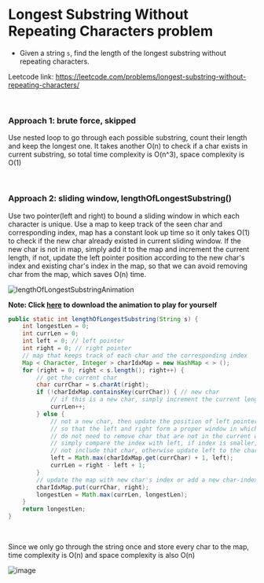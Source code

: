 # Longest Substring Without Repeating Characters problem
* Given a string `s`, find the length of the longest substring without repeating characters.

Leetcode link: https://leetcode.com/problems/longest-substring-without-repeating-characters/

<br />

### Approach 1: brute force, skipped
Use nested loop to go through each possible substring, count their length and keep the longest one. It takes another O(n) to check if a char exists in current substring, so total time complexity is O(n^3), space complexity is O(1)

<br />

### Approach 2: sliding window, lengthOfLongestSubstring()
Use two pointer(left and right) to bound a sliding window in which each character is unique. Use a map to keep track of the seen char and corresponding index, map has a constant look up time so it only takes O(1) to check if the new char already existed in current sliding window. If the new char is not in map, simply add it to the map and increment the current length, if not, update the left pointer position according to the new char's index and existing char's index in the map, so that we can avoid removing char from the map, which saves O(n) time. 

![lengthOfLongestSubstringAnimation](https://user-images.githubusercontent.com/25105806/121754374-54826100-cac9-11eb-9dc5-2a9ca808b3c6.gif)


**Note: Click [here](https://github.com/artisan1218/LeetCode-Solution/blob/main/solutions/longestSubstringWithoutRepeating/lengthOfLongestSubstringAnimation.ppsx) to download the animation to play for yourself**


```java
public static int lengthOfLongestSubstring(String s) {
    int longestLen = 0;
    int currLen = 0;
    int left = 0; // left pointer
    int right = 0; // right pointer
    // map that keeps track of each char and the corresponding index
    Map < Character, Integer > charIdxMap = new HashMap < > ();
    for (right = 0; right < s.length(); right++) {
        // get the current char
        char currChar = s.charAt(right);
        if (!charIdxMap.containsKey(currChar)) { // new char
            // if this is a new char, simply increment the current length
            currLen++;
        } else {
            // not a new char, then update the position of left pointer
            // so that the left and right form a proper window in which each char is unique
            // do not need to remove char that are not in the current window from the map
            // simply compare the index with left, if index is smaller, then the window does
            // not include that char, otherwise update left to the char's index
            left = Math.max(charIdxMap.get(currChar) + 1, left);
            currLen = right - left + 1;
        }
        // update the map with new char's index or add a new char-index pair
        charIdxMap.put(currChar, right);
        longestLen = Math.max(currLen, longestLen);
    }
    return longestLen;
}
```

<br />

Since we only go through the string once and store every char to the map, time complexity is O(n) and space complexity is also O(n)

![image](https://user-images.githubusercontent.com/25105806/118186766-f4799b80-b3f2-11eb-81ba-40b1c5ca5d60.png)
